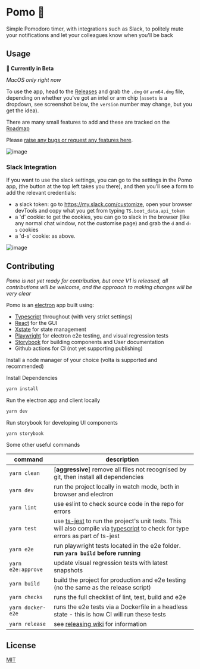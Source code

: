 # Pomo 🍅

Simple Pomodoro timer, with integrations such as Slack, to politely mute your notifications and let
your colleagues know when you'll be back

## Usage

**🚧 Currently in Beta**

_MacOS only right now_

To use the app, head to the [Releases](https://github.com/AHDesigns/pomo-electron/releases) and grab
the `.dmg` or `arm64.dmg` file, depending on whether you've got an intel or arm chip (`assets` is a
dropdown, see screenshot below, the `version` number may change, but you get the idea).

There are many small features to add and these are tracked on the
[Roadmap](https://github.com/AHDesigns/pomo-electron/projects/1)

Please
[raise any bugs or request any features here](https://github.com/AHDesigns/pomo-electron/issues/new/choose).

![image](https://user-images.githubusercontent.com/10004500/128321790-3ff8d2e2-4e39-41f9-90d5-571b7af72605.png)

### Slack Integration

If you want to use the slack settings, you can go to the settings in the Pomo app, (the button at
the top left takes you there), and then you’ll see a form to add the relevant credentials:

- a slack token: go to https://my.slack.com/customize, open your browser devTools and copy what you
  get from typing `TS.boot_data.api_token`
- a 'd' cookie: to get the cookies, you can go to slack in the browser (like any normal chat window,
  not the customise page) and grab the `d` and `d-s` cookies
- a 'd-s' cookie: as above.

![image](https://user-images.githubusercontent.com/10004500/128473497-ade85352-52f0-4546-a35c-33d3d0ed42bb.png)

## Contributing

_Pomo is not yet ready for contribution, but once V1 is released, all contributions will be welcome,
and the approach to making changes will be very clear_

Pomo is an [electron](https://www.electronjs.org/) app built using:

- [Typescript](https://www.typescriptlang.org/) throughout (with very strict settings)
- [React](https://reactjs.org/) for the GUI
- [Xstate](https://xstate.js.org/docs/) for state management
- [Playwright](https://playwright.dev/) for electron e2e testing, and visual regression tests
- [Storybook](https://storybook.js.org/docs/react/get-started/introduction) for building components
  and User documentation
- Github actions for CI (not yet supporting publishing)

Install a node manager of your choice (volta is supported and recommended)

Install Dependencies

```bash
yarn install
```

Run the electron app and client locally

```bash
yarn dev
```

Run storybook for developing UI components

```bash
yarn storybook
```

Some other useful commands

| command            | description                                                                                                                                                                                                |
| ------------------ | ---------------------------------------------------------------------------------------------------------------------------------------------------------------------------------------------------------- |
| `yarn clean`       | [**aggressive**] remove all files not recognised by git, then install all dependencies                                                                                                                     |
| `yarn dev`         | run the project locally in watch mode, both in browser and electron                                                                                                                                        |
| `yarn lint`        | use eslint to check source code in the repo for errors                                                                                                                                                     |
| `yarn test`        | use [ts-jest](https://kulshekhar.github.io/ts-jest/) to run the project's unit tests. This will also compile via [typescript](https://www.typescriptlang.org/) to check for type errors as part of ts-jest |
| `yarn e2e`         | run playwright tests located in the e2e folder. **run `yarn build` before running**                                                                                                                        |
| `yarn e2e:approve` | update visual regression tests with latest snapshots                                                                                                                                                       |
| `yarn build`       | build the project for production and e2e testing (no the same as the release script)                                                                                                                       |
| `yarn checks`      | runs the full checklist of lint, test, build and e2e                                                                                                                                                       |
| `yarn docker-e2e`  | runs the e2e tests via a Dockerfile in a headless state - this is how CI will run these tests                                                                                                              |
| `yarn release`     | see [releasing wiki](https://github.com/AHDesigns/pancake-electron/wiki/Releasing) for information                                                                                                         |

## License

[MIT](https://choosealicense.com/licenses/mit/)
